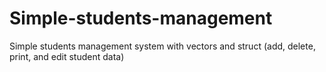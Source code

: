# Simple-students-management
Simple students management system with vectors and struct (add, delete, print, and edit student data)
